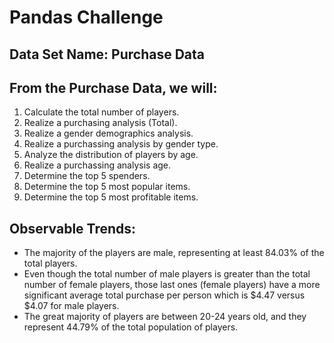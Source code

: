 # Pandas Challenge

## Data Set Name: Purchase Data

## From the Purchase Data, we will:
1. Calculate the total number of players.
2. Realize a purchasing analysis (Total).
3. Realize a gender demographics analysis.
4. Realize a purchassing analysis by gender type.
5. Analyze the distribution of players by age.
6. Realize a purchassing analysis age.
7. Determine the top 5 spenders.
8. Determine the top 5 most popular items.
9. Determine the top 5 most profitable items.


## Observable Trends: 
- The majority of the players are male, representing at least 84.03% of the total players.
- Even though the total number of male players is greater than the total number of female players, those last ones (female players) have a more significant average total purchase per person which is $4.47 versus $4.07 for male players.
- The great majority of players are between 20-24 years old, and they represent 44.79% of the total population of players.
